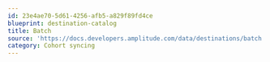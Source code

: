 ```yaml
---
id: 23e4ae70-5d61-4256-afb5-a829f89fd4ce
blueprint: destination-catalog
title: Batch
source: 'https://docs.developers.amplitude.com/data/destinations/batch'
category: Cohort syncing
---
```

